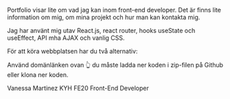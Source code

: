 Portfolio visar lite om vad jag kan inom front-end developer. Det är finns lite information om mig, om mina projekt och hur man kan kontakta mig.

Jag har använt mig utav React.js, react router, hooks useState och useEffect, API mha AJAX och vanlig CSS.

För att köra webbplatsen har du två alternativ:

Använd domänlänken ovan 👆
du måste ladda ner koden i zip-filen på Github eller klona ner koden.

Vanessa Martinez KYH FE20 Front-End Developer